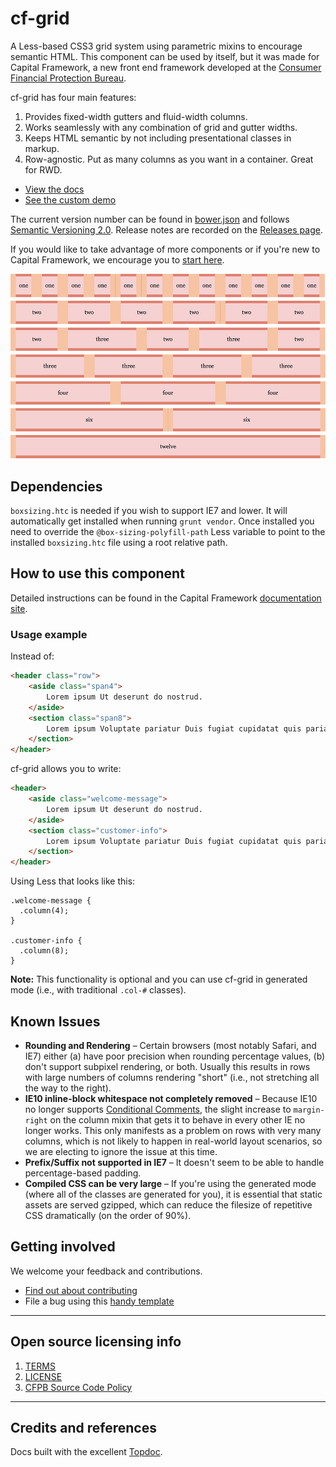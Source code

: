 # cf-grid

A Less-based CSS3 grid system using parametric mixins to encourage semantic HTML.
This component can be used by itself, but it was made for Capital Framework,
a new front end framework developed at the
[Consumer Financial Protection Bureau](https://cfpb.github.io/).

cf-grid has four main features:

1. Provides fixed-width gutters and fluid-width columns.
2. Works seamlessly with any combination of grid and gutter widths.
3. Keeps HTML semantic by not including presentational classes in markup.
4. Row-agnostic. Put as many columns as you want in a container. Great for RWD.

- [View the docs](https://cfpb.github.io/cf-grid/docs/)
- [See the custom demo](https://cfpb.github.io/cf-grid/custom-demo/)

The current version number can be found in [bower.json](bower.json#L3)
and follows [Semantic Versioning 2.0](http://semver.org/).
Release notes are recorded on the
[Releases page](https://github.com/cfpb/cf-grid/releases/).

If you would like to take advantage of more components or if you're new to
Capital Framework, we encourage you to [start here](https://cfpb.github.io/capital-framework/).

![](screenshot.png)


## Dependencies

`boxsizing.htc` is needed if you wish to support IE7 and lower.
It will automatically get installed when running `grunt vendor`.
Once installed you need to override the `@box-sizing-polyfill-path` Less variable
to point to the installed `boxsizing.htc` file using a root relative path.


## How to use this component

Detailed instructions can be found in the Capital Framework
[documentation site](https://cfpb.github.io/capital-framework/components/).


### Usage example

Instead of:

```html
<header class="row">
    <aside class="span4">
        Lorem ipsum Ut deserunt do nostrud. 
    </aside>
    <section class="span8">
        Lorem ipsum Voluptate pariatur Duis fugiat cupidatat quis pariatur.
    </section>
</header>
```

cf-grid allows you to write:

```html
<header>
    <aside class="welcome-message">
        Lorem ipsum Ut deserunt do nostrud. 
    </aside>
    <section class="customer-info">
        Lorem ipsum Voluptate pariatur Duis fugiat cupidatat quis pariatur.
    </section>
</header>
```

Using Less that looks like this:

```less
.welcome-message {
  .column(4);
}

.customer-info {
  .column(8);
}
```

**Note:**
This functionality is optional and you can use cf-grid in generated mode
(i.e., with traditional `.col-#` classes).


## Known Issues

* **Rounding and Rendering** –
  Certain browsers (most notably Safari, and IE7) either (a) have poor precision when 
  rounding percentage values, (b) don't support subpixel rendering, or both.
  Usually this results in rows with  large numbers of columns rendering "short"
  (i.e., not stretching all the way to the right).
* **IE10 inline-block whitespace not completely removed** –
  Because IE10 no longer supports
  [Conditional Comments](http://msdn.microsoft.com/en-us/library/ms537512(v=vs.85).aspx),
  the slight increase to `margin-right` on the column mixin that gets it to behave in every other IE
  no longer works.
  This only manifests as a problem on rows with very many columns,
  which is not likely to happen in real-world layout scenarios, 
  so we are electing to ignore the issue at this time.
* **Prefix/Suffix not supported in IE7** –
  It doesn't seem to be able to handle percentage-based padding.
* **Compiled CSS can be very large** –
  If you're using the generated mode (where all of the classes are generated for you),
  it is essential that static assets are served gzipped,
  which can reduce the filesize of repetitive CSS dramatically (on the order of 90%).


## Getting involved

We welcome your feedback and contributions.

- [Find out about contributing](CONTRIBUTING.md)
- File a bug using this [handy template](https://github.com/cfpb/cf-grid/issues/new?body=%23%23%20URL%0D%0D%0D%23%23%20Actual%20Behavior%0D%0D%0D%23%23%20Expected%20Behavior%0D%0D%0D%23%23%20Steps%20to%20Reproduce%0D%0D%0D%23%23%20Screenshot&labels=bug)


----

## Open source licensing info
1. [TERMS](TERMS.md)
2. [LICENSE](LICENSE)
3. [CFPB Source Code Policy](https://github.com/cfpb/source-code-policy/)


----

## Credits and references

Docs built with the excellent [Topdoc](https://github.com/topcoat/topdoc/).
